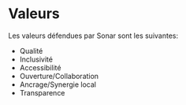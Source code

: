 # Valeurs

Les valeurs défendues par Sonar sont les suivantes:

* Qualité
* Inclusivité
* Accessibilité
* Ouverture/Collaboration
* Ancrage/Synergie local
* Transparence

